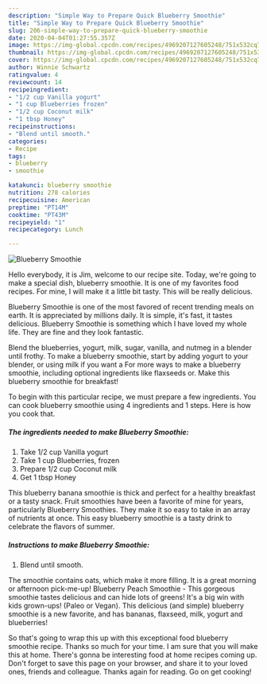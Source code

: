 ```yaml
---
description: "Simple Way to Prepare Quick Blueberry Smoothie"
title: "Simple Way to Prepare Quick Blueberry Smoothie"
slug: 206-simple-way-to-prepare-quick-blueberry-smoothie
date: 2020-04-04T01:27:55.357Z
image: https://img-global.cpcdn.com/recipes/4969207127605248/751x532cq70/blueberry-smoothie-recipe-main-photo.jpg
thumbnail: https://img-global.cpcdn.com/recipes/4969207127605248/751x532cq70/blueberry-smoothie-recipe-main-photo.jpg
cover: https://img-global.cpcdn.com/recipes/4969207127605248/751x532cq70/blueberry-smoothie-recipe-main-photo.jpg
author: Winnie Schwartz
ratingvalue: 4
reviewcount: 14
recipeingredient:
- "1/2 cup Vanilla yogurt"
- "1 cup Blueberries frozen"
- "1/2 cup Coconut milk"
- "1 tbsp Honey"
recipeinstructions:
- "Blend until smooth."
categories:
- Recipe
tags:
- blueberry
- smoothie

katakunci: blueberry smoothie 
nutrition: 278 calories
recipecuisine: American
preptime: "PT14M"
cooktime: "PT43M"
recipeyield: "1"
recipecategory: Lunch

---
```



![Blueberry Smoothie](https://img-global.cpcdn.com/recipes/4969207127605248/751x532cq70/blueberry-smoothie-recipe-main-photo.jpg)

Hello everybody, it is Jim, welcome to our recipe site. Today, we're going to make a special dish, blueberry smoothie. It is one of my favorites food recipes. For mine, I will make it a little bit tasty. This will be really delicious.

Blueberry Smoothie is one of the most favored of recent trending meals on earth. It is appreciated by millions daily. It is simple, it's fast, it tastes delicious. Blueberry Smoothie is something which I have loved my whole life. They are fine and they look fantastic.

Blend the blueberries, yogurt, milk, sugar, vanilla, and nutmeg in a blender until frothy. To make a blueberry smoothie, start by adding yogurt to your blender, or using milk if you want a For more ways to make a blueberry smoothie, including optional ingredients like flaxseeds or. Make this blueberry smoothie for breakfast!


To begin with this particular recipe, we must prepare a few ingredients. You can cook blueberry smoothie using 4 ingredients and 1 steps. Here is how you cook that.

##### The ingredients needed to make Blueberry Smoothie:

1. Take 1/2 cup Vanilla yogurt
1. Take 1 cup Blueberries, frozen
1. Prepare 1/2 cup Coconut milk
1. Get 1 tbsp Honey


This blueberry banana smoothie is thick and perfect for a healthy breakfast or a tasty snack. Fruit smoothies have been a favorite of mine for years, particularly Blueberry Smoothies. They make it so easy to take in an array of nutrients at once. This easy blueberry smoothie is a tasty drink to celebrate the flavors of summer. 

##### Instructions to make Blueberry Smoothie:

1. Blend until smooth.


The smoothie contains oats, which make it more filling. It is a great morning or afternoon pick-me-up! Blueberry Peach Smoothie - This gorgeous smoothie tastes delicious and can hide lots of greens! It&#39;s a big win with kids grown-ups! (Paleo or Vegan). This delicious (and simple) blueberry smoothie is a new favorite, and has bananas, flaxseed, milk, yogurt and blueberries! 

So that's going to wrap this up with this exceptional food blueberry smoothie recipe. Thanks so much for your time. I am sure that you will make this at home. There's gonna be interesting food at home recipes coming up. Don't forget to save this page on your browser, and share it to your loved ones, friends and colleague. Thanks again for reading. Go on get cooking!
